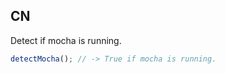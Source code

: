 ## CN

Detect if mocha is running.

```javascript
detectMocha(); // -> True if mocha is running.
```